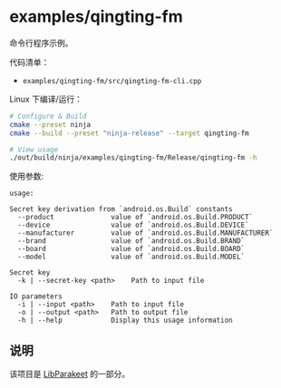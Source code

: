 # examples/qingting-fm

命令行程序示例。

代码清单：

* `examples/qingting-fm/src/qingting-fm-cli.cpp`

Linux 下编译/运行：

```bash
# Configure & Build
cmake --preset ninja
cmake --build --preset "ninja-release" --target qingting-fm

# View usage
./out/build/ninja/examples/qingting-fm/Release/qingting-fm -h
```

使用参数:

```text
usage: 

Secret key derivation from `android.os.Build` constants
  --product              value of `android.os.Build.PRODUCT`
  --device               value of `android.os.Build.DEVICE`
  --manufacturer         value of `android.os.Build.MANUFACTURER`
  --brand                value of `android.os.Build.BRAND`
  --board                value of `android.os.Build.BOARD`
  --model                value of `android.os.Build.MODEL`

Secret key
  -k | --secret-key <path>    Path to input file

IO parameters
  -i | --input <path>    Path to input file
  -o | --output <path>   Path to output file
  -h | --help            Display this usage information
```

## 说明

该项目是 [LibParakeet][main_project] 的一部分。

[main_project]: https://github.com/parakeet-rs/libparakeet
